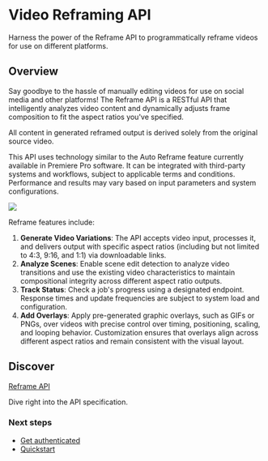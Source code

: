<Hero slots="heading, text" background="rgb(233, 80, 80)"/>

# Video Reframing API

Harness the power of the Reframe API to programmatically reframe videos for use on different platforms.

## Overview

Say goodbye to the hassle of manually editing videos for use on social media and other platforms! The Reframe API is a RESTful API that intelligently analyzes video content and dynamically adjusts frame composition to fit the aspect ratios you've specified.

<InlineAlert variant="info" slots="text"  />

All content in generated reframed output is derived solely from the original source video.

This API uses technology similar to the Auto Reframe feature currently available in Premiere Pro software. It can be integrated with third-party systems and workflows, subject to applicable terms and conditions. Performance and results may vary based on input parameters and system configurations.

![](reframe.gif)

Reframe features include:

1. **Generate Video Variations**: The API accepts video input, processes it, and delivers output with specific aspect ratios (including but not limited to 4:3, 9:16, and 1:1) via downloadable links.
2. **Analyze Scenes**: Enable scene edit detection to analyze video transitions and use the existing video characteristics to maintain compositional integrity across different aspect ratio outputs.
3. **Track Status**: Check a job's progress using a designated endpoint. Response times and update frequencies are subject to system load and configuration.
4. **Add Overlays**: Apply pre-generated graphic overlays, such as GIFs or PNGs, over videos with precise control over timing, positioning, scaling, and looping behavior. Customization ensures that overlays align across different aspect ratios and remain consistent with the visual layout.

<DiscoverBlock width="100%" slots="heading, link, text"/>

## Discover

[Reframe API](./api/reframe.md)

Dive right into the API specification.

<Resources slots="heading, links"/>

### Next steps

* [Get authenticated](./getting_started/index.md)
* [Quickstart](./guides/index.md)
